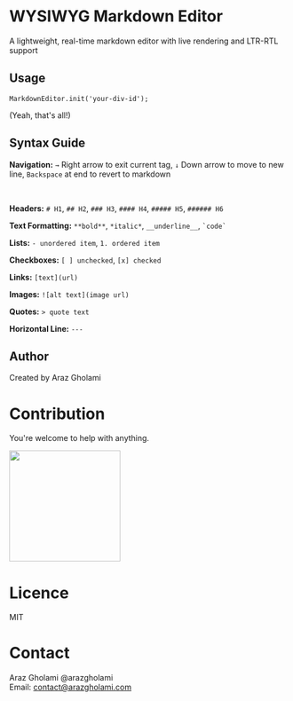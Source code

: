  # WYSIWYG Markdown Editor
A lightweight, real-time markdown editor with live rendering and LTR-RTL support

## Usage
`MarkdownEditor.init('your-div-id');`

(Yeah, that's all!)


## Syntax Guide
<p><strong>Navigation:</strong> <code>→</code> Right arrow to exit current tag, <code>↓</code> Down arrow to move to new line, <code>Backspace</code> at end to revert to markdown</p>
<br>
<p><strong>Headers:</strong> <code># H1</code>, <code>## H2</code>, <code>### H3</code>, <code>#### H4</code>, <code>##### H5</code>, <code>###### H6</code></p>
<p><strong>Text Formatting:</strong> <code>**bold**</code>, <code>*italic*</code>, <code>__underline__</code>, <code>`code`</code></p>
<p><strong>Lists:</strong> <code>- unordered item</code>, <code>1. ordered item</code></p>
<p><strong>Checkboxes:</strong> <code>[ ] unchecked</code>, <code>[x] checked</code></p>
<p><strong>Links:</strong> <code>[text](url)</code></p>
<p><strong>Images:</strong> <code>![alt text](image url)</code></p>
<p><strong>Quotes:</strong> <code>> quote text</code></p>
<p><strong>Horizontal Line:</strong> <code>---</code></p>


## Author

Created by Araz Gholami

# Contribution
You're welcome to help with anything.

<a href="https://buymeacoffee.com/arazgholami"><img src="https://cdn.buymeacoffee.com/buttons/v2/default-yellow.png" width="200" /></a>

# Licence
MIT

# Contact
Araz Gholami @arazgholami<br>
Email: contact@arazgholami.com
